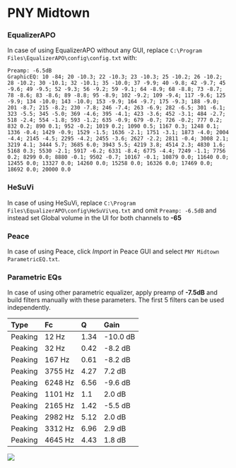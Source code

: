 # PNY Midtown

### EqualizerAPO
In case of using EqualizerAPO without any GUI, replace `C:\Program Files\EqualizerAPO\config\config.txt`
with:
```
Preamp: -6.5dB
GraphicEQ: 10 -84; 20 -10.3; 22 -10.3; 23 -10.3; 25 -10.2; 26 -10.2; 28 -10.2; 30 -10.1; 32 -10.1; 35 -10.0; 37 -9.9; 40 -9.8; 42 -9.7; 45 -9.6; 49 -9.5; 52 -9.3; 56 -9.2; 59 -9.1; 64 -8.9; 68 -8.8; 73 -8.7; 78 -8.6; 83 -8.6; 89 -8.8; 95 -8.9; 102 -9.2; 109 -9.4; 117 -9.6; 125 -9.9; 134 -10.0; 143 -10.0; 153 -9.9; 164 -9.7; 175 -9.3; 188 -9.0; 201 -8.7; 215 -8.2; 230 -7.8; 246 -7.4; 263 -6.9; 282 -6.5; 301 -6.1; 323 -5.5; 345 -5.0; 369 -4.6; 395 -4.1; 423 -3.6; 452 -3.1; 484 -2.7; 518 -2.4; 554 -1.8; 593 -1.2; 635 -0.9; 679 -0.7; 726 -0.2; 777 0.2; 832 0.2; 890 0.1; 952 -0.2; 1019 0.2; 1090 0.5; 1167 0.3; 1248 0.1; 1336 -0.4; 1429 -0.9; 1529 -1.5; 1636 -2.1; 1751 -3.1; 1873 -4.0; 2004 -4.4; 2145 -4.5; 2295 -4.2; 2455 -3.6; 2627 -2.2; 2811 -0.4; 3008 2.1; 3219 4.1; 3444 5.7; 3685 6.0; 3943 5.5; 4219 3.8; 4514 2.3; 4830 1.6; 5168 0.3; 5530 -2.1; 5917 -6.2; 6331 -8.4; 6775 -4.4; 7249 -1.1; 7756 0.2; 8299 0.0; 8880 -0.1; 9502 -0.7; 10167 -0.1; 10879 0.0; 11640 0.0; 12455 0.0; 13327 0.0; 14260 0.0; 15258 0.0; 16326 0.0; 17469 0.0; 18692 0.0; 20000 0.0
```

### HeSuVi
In case of using HeSuVi, replace `C:\Program Files\EqualizerAPO\config\HeSuVi\eq.txt` and omit `Preamp:
-6.5dB` and instead set Global volume in the UI for both channels to **-65**

### Peace
In case of using Peace, click *Import* in Peace GUI and select `PNY Midtown ParametricEQ.txt`.

### Parametric EQs
In case of using other parametric equalizer, apply preamp of **-7.5dB** and build filters manually with
these parameters. The first 5 filters can be used independently.

| Type    | Fc      |    Q | Gain     |
|:--------|:--------|:-----|:---------|
| Peaking | 12 Hz   | 1.34 | -10.0 dB |
| Peaking | 32 Hz   | 0.42 | -8.2 dB  |
| Peaking | 167 Hz  | 0.61 | -8.2 dB  |
| Peaking | 3755 Hz | 4.27 | 7.2 dB   |
| Peaking | 6248 Hz | 6.56 | -9.6 dB  |
| Peaking | 1101 Hz | 1.1  | 2.0 dB   |
| Peaking | 2165 Hz | 1.42 | -5.5 dB  |
| Peaking | 2982 Hz | 5.12 | 2.0 dB   |
| Peaking | 3312 Hz | 6.96 | 2.9 dB   |
| Peaking | 4645 Hz | 4.43 | 1.8 dB   |

![](https://raw.githubusercontent.com/jaakkopasanen/AutoEq/master/results/innerfidelity/sbaf-serious/PNY%20Midtown/PNY%20Midtown.png)